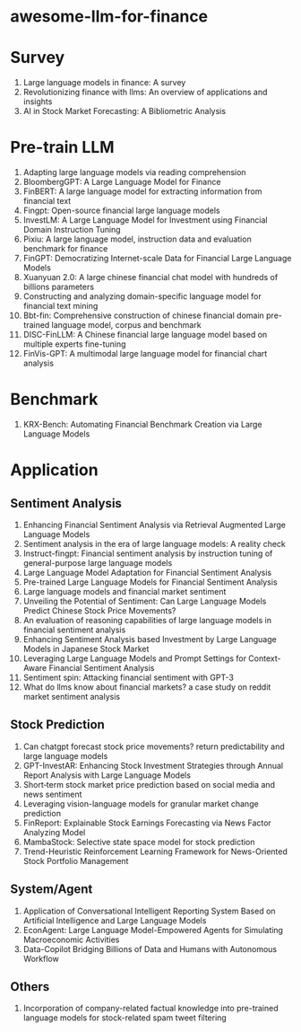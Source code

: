 # awesome-llm-for-finance

# Survey
1. Large language models in finance: A survey
2. Revolutionizing finance with llms: An overview of applications and insights
3. AI in Stock Market Forecasting: A Bibliometric Analysis


# Pre-train LLM
1. Adapting large language models via reading comprehension
2. BloombergGPT: A Large Language Model for Finance
3. FinBERT: A large language model for extracting information from financial text
4. Fingpt: Open-source financial large language models
5. InvestLM: A Large Language Model for Investment using Financial Domain Instruction Tuning
6. Pixiu: A large language model, instruction data and evaluation benchmark for finance
7. FinGPT: Democratizing Internet-scale Data for Financial Large Language Models
8. Xuanyuan 2.0: A large chinese financial chat model with hundreds of billions parameters
9. Constructing and analyzing domain-specific language model for financial text mining
10. Bbt-fin: Comprehensive construction of chinese financial domain pre-trained language model, corpus and benchmark
11. DISC-FinLLM: A Chinese financial large language model based on multiple experts fine-tuning
12. FinVis-GPT: A multimodal large language model for financial chart analysis

# Benchmark
1. KRX-Bench: Automating Financial Benchmark Creation via Large Language Models

# Application
## Sentiment Analysis
1. Enhancing Financial Sentiment Analysis via Retrieval Augmented Large Language Models
2. Sentiment analysis in the era of large language models: A reality check
3. Instruct-fingpt: Financial sentiment analysis by instruction tuning of general-purpose large language models
4. Large Language Model Adaptation for Financial Sentiment Analysis
5. Pre-trained Large Language Models for Financial Sentiment Analysis
6. Large language models and financial market sentiment
7. Unveiling the Potential of Sentiment: Can Large Language Models Predict Chinese Stock Price Movements?
8. An evaluation of reasoning capabilities of large language models in financial sentiment analysis
9. Enhancing Sentiment Analysis based Investment by Large Language Models in Japanese Stock Market
10. Leveraging Large Language Models and Prompt Settings for Context-Aware Financial Sentiment Analysis
11. Sentiment spin: Attacking financial sentiment with GPT-3
12. What do llms know about financial markets? a case study on reddit market sentiment analysis

## Stock Prediction
1. Can chatgpt forecast stock price movements? return predictability and large language models
2. GPT-InvestAR: Enhancing Stock Investment Strategies through Annual Report Analysis with Large Language Models
3. Short‐term stock market price prediction based on social media and news sentiment
4. Leveraging vision-language models for granular market change prediction
5. FinReport: Explainable Stock Earnings Forecasting via News Factor Analyzing Model
6. MambaStock: Selective state space model for stock prediction
7. Trend-Heuristic Reinforcement Learning Framework for News-Oriented Stock Portfolio Management

## System/Agent
1. Application of Conversational Intelligent Reporting System Based on Artificial Intelligence and Large Language Models
2. EconAgent: Large Language Model-Empowered Agents for Simulating Macroeconomic Activities
3. Data-Copilot Bridging Billions of Data and Humans with Autonomous Workflow

## Others
1. Incorporation of company-related factual knowledge into pre-trained language models for stock-related spam tweet filtering


